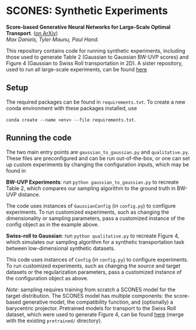 # SCONES: Synthetic Experiments

**Score-based Generative Neural Networks for Large-Scale Optimal Transport**. ([on ArXiv](https://arxiv.org/abs/2110.03237)) <br />
_Max Daniels, Tyler Maunu, Paul Hand_. 

This repository contains code for running synthetic experiments, including those used to generate Table 2 (Gaussian to Gaussian BW-UVP scores) and Figure 4 (Gaussian to Swiss Roll transportation in 2D). A sister repository, used to run all large-scale experiments, can be found [here](https://github.com/mdnls/scones)

## Setup
The required packages can be found in `requirements.txt`. To create a new conda environment with these packages installed, use 

`conda create --name <env> --file requirements.txt`.

## Running the code 
The two main entry points are `gaussian_to_gaussian.py` and `qualitative.py`. These files are preconfigured and can be run out-of-the-box, or one can set up custom experiments by changing the configuration inputs, which may be found in 

**BW-UVP Experiments**: run `python gaussian_to_gaussian.py` to recreate Table 2, which compares our sampling algorithm to the ground truth in BW-UVP distance. 

The code uses instances of `GaussianConfig` (in `config.py`) to configure experiments. To run customized experiments, such as changing the dimensionality or sampling parameters, pass a customized instance of the config object as in the example above. 

**Swiss-roll to Gaussian**: run `python qualitative.py` to recreate Figure 4, which simulates our sampling algorithm for a synthetic transportation task between low-dimensional synthetic datasets. 

This code uses instances of `Config` (in `config.py`) to configure experiments. To run customized experiments, such as changing the source and target datasets or the regularization parameters, pass a customized instance of the configuration object as above. 

_Note_: sampling requires training from scratch a SCONES model for the target distribution. The SCONES model has multiple components: the score-based generative model, the compatibility function, and (optionally) a barycentric projector. Pretrained models for transport to the Swiss Roll dataset, which were used to generate Figure 4, can be found [here](https://drive.google.com/drive/folders/1MOgKe-ispWehFLWlHXhvxxawQF1WIeHp?usp=sharing) (merge with the existing `pretrained/` directory).
